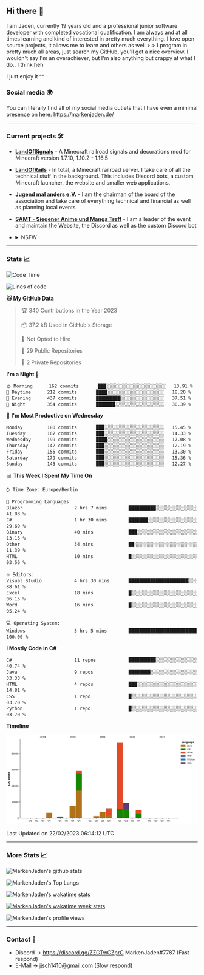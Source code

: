 ## Hi there 👋
I am Jaden, currently 19 years old and a professional junior software developer with completed vocational qualification. I am always and at all times learning and kind of interested in pretty much everything. I love open source projects, it allows me to learn and others as well >.>
I program in pretty much all areas, just search my GitHub, you'll get a nice overview.
I wouldn't say I'm an overachiever, but I'm also anything but crappy at what I do.. I think heh

I just enjoy it ^^

### Social media 🌍

You can literally find all of my social media outlets that I have even a minimal presence on here: https://markenjaden.de/

---

### Current projects 🛠

* [**LandOfSignals**](https://github.com/LandOfRails/LandOfSignals) - A Minecraft railroad signals and decorations mod for Minecraft version 1.7.10, 1.10.2 - 1.16.5
* [**LandOfRails**](https://github.com/LandOfRails) - In total, a Minecraft railroad server. I take care of all the technical stuff in the background. This includes Discord bots, a custom Minecraft launcher, the website and smaller web applications.
* [**Jugend mal anders e.V.**](https://jugendmalanders.de/) - I am the chairman of the board of the association and take care of everything technical and financial as well as planning local events
* [**SAMT - Siegener Anime und Manga Treff**](https://github.com/Siegener-Anime-und-Manga-Treff-SAMT) - I am a leader of the event and maintain the Website, the Discord as well as the custom Discord bot
* <details> 
  <summary>NSFW</summary>
  
  [**Nekos**](https://github.com/MarkenJaden/Nekos) - Website providing you with random lewd neko pics
  
</details>

---

### Stats 📈

<!--START_SECTION:waka-->
![Code Time](http://img.shields.io/badge/Code%20Time-1%2C062%20hrs%2024%20mins-blue)

![Lines of code](https://img.shields.io/badge/From%20Hello%20World%20I%27ve%20Written-110%20Thousand%20lines%20of%20code-blue)

**🐱 My GitHub Data** 

> 🏆 340 Contributions in the Year 2023
 > 
> 📦 37.2 kB Used in GitHub's Storage 
 > 
> 🚫 Not Opted to Hire
 > 
> 📜 29 Public Repositories 
 > 
> 🔑 2 Private Repositories  
 > 
**I'm a Night 🦉** 

```text
🌞 Morning      162 commits       ███░░░░░░░░░░░░░░░░░░░░░░   13.91 % 
🌆 Daytime      212 commits       ████░░░░░░░░░░░░░░░░░░░░░   18.20 % 
🌃 Evening      437 commits       █████████░░░░░░░░░░░░░░░░   37.51 % 
🌙 Night        354 commits       ███████░░░░░░░░░░░░░░░░░░   30.39 % 

```
📅 **I'm Most Productive on Wednesday** 

```text
Monday         180 commits       ███░░░░░░░░░░░░░░░░░░░░░░   15.45 % 
Tuesday        167 commits       ███░░░░░░░░░░░░░░░░░░░░░░   14.33 % 
Wednesday      199 commits       ████░░░░░░░░░░░░░░░░░░░░░   17.08 % 
Thursday       142 commits       ███░░░░░░░░░░░░░░░░░░░░░░   12.19 % 
Friday         155 commits       ███░░░░░░░░░░░░░░░░░░░░░░   13.30 % 
Saturday       179 commits       ███░░░░░░░░░░░░░░░░░░░░░░   15.36 % 
Sunday         143 commits       ███░░░░░░░░░░░░░░░░░░░░░░   12.27 % 

```


📊 **This Week I Spent My Time On** 

```text
⌚︎ Time Zone: Europe/Berlin

💬 Programming Languages: 
Blazor                   2 hrs 7 mins        ██████████░░░░░░░░░░░░░░░   41.83 % 
C#                       1 hr 30 mins        ███████░░░░░░░░░░░░░░░░░░   29.69 % 
Binary                   40 mins             ███░░░░░░░░░░░░░░░░░░░░░░   13.15 % 
Other                    34 mins             ██░░░░░░░░░░░░░░░░░░░░░░░   11.39 % 
HTML                     10 mins             █░░░░░░░░░░░░░░░░░░░░░░░░   03.56 % 

🔥 Editors: 
Visual Studio            4 hrs 30 mins       ██████████████████████░░░   88.61 % 
Excel                    18 mins             █░░░░░░░░░░░░░░░░░░░░░░░░   06.15 % 
Word                     16 mins             █░░░░░░░░░░░░░░░░░░░░░░░░   05.24 % 

💻 Operating System: 
Windows                  5 hrs 5 mins        █████████████████████████   100.00 % 

```

**I Mostly Code in C#** 

```text
C#                       11 repos            ██████████░░░░░░░░░░░░░░░   40.74 % 
Java                     9 repos             ████████░░░░░░░░░░░░░░░░░   33.33 % 
HTML                     4 repos             ███░░░░░░░░░░░░░░░░░░░░░░   14.81 % 
CSS                      1 repo              █░░░░░░░░░░░░░░░░░░░░░░░░   03.70 % 
Python                   1 repo              █░░░░░░░░░░░░░░░░░░░░░░░░   03.70 % 

```


**Timeline**

![Chart not found](https://raw.githubusercontent.com/MarkenJaden/MarkenJaden/main/charts/bar_graph.png) 


 Last Updated on 22/02/2023 06:14:12 UTC
<!--END_SECTION:waka-->

---

### More Stats 📈

![MarkenJaden's github stats](https://github-readme-stats.vercel.app/api?username=MarkenJaden&count_private=true&show_icons=true&theme=radical)

![MarkenJaden's Top Langs](https://github-readme-stats.vercel.app/api/top-langs/?username=MarkenJaden&theme=radical)

[![MarkenJaden's wakatime stats](https://github-readme-stats.vercel.app/api/wakatime?username=MarkenJaden&theme=radical)](https://wakatime.com/@17f322c9-222a-48b4-9e15-983c41f7aed4)

[![MarkenJaden's wakatime week stats](https://wakatime.com/badge/user/17f322c9-222a-48b4-9e15-983c41f7aed4.svg)](https://wakatime.com/@17f322c9-222a-48b4-9e15-983c41f7aed4)

<!--[![MarkenJaden's Codewars stats](https://www.codewars.com/users/MarkenJaden/badges/large)](https://www.codewars.com/users/MarkenJaden)-->

![MarkenJaden's profile views](https://komarev.com/ghpvc/?username=MarkenJaden)

---

### Contact 💌

* Discord -> https://discord.gg/ZZGTwCZprC MarkenJaden#7787 (Fast respond)
* E-Mail -> jjsch1410@gmail.com (Slow respond)



<!--
**MarkenJaden/MarkenJaden** is a ✨ _special_ ✨ repository because its `README.md` (this file) appears on your GitHub profile.

Here are some ideas to get you started:

- 🔭 I’m currently working on ...
- 🌱 I’m currently learning ...
- 👯 I’m looking to collaborate on ...
- 🤔 I’m looking for help with ...
- 💬 Ask me about ...
- 📫 How to reach me: ...
- 😄 Pronouns: ...
- ⚡ Fun fact: ...
-->
